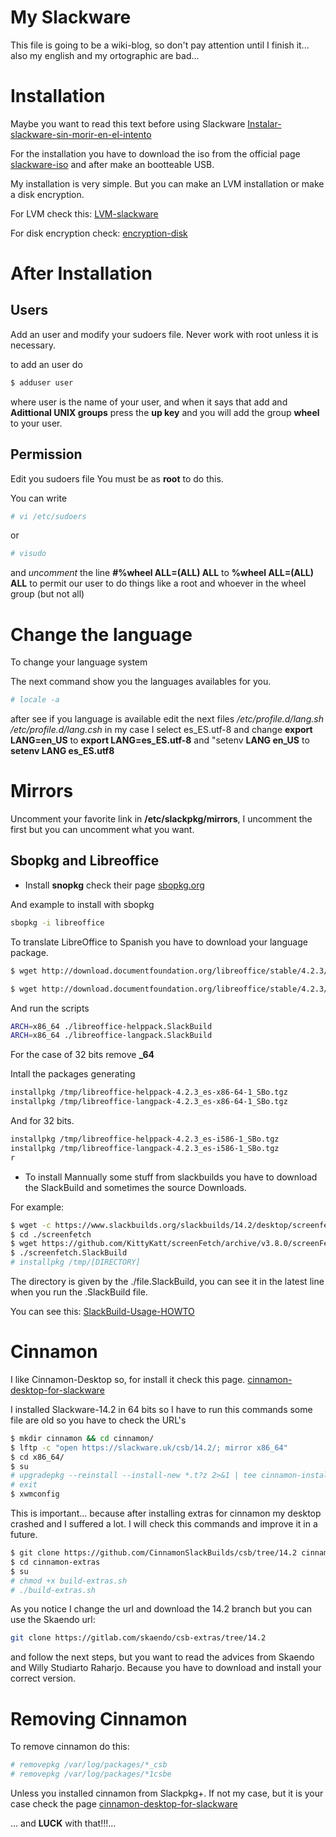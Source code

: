 # My Slackware

This file is going to be a wiki-blog, so don't pay attention until 
I finish it... also my english and my ortographic are bad...

# Installation

Maybe you want to read this text before using Slackware [Instalar-slackware-sin-morir-en-el-intento](https://www.ochobitshacenunbyte.com/2015/11/18/instalar-slackware-sin-morir-intento/
)

For the installation you have to download the iso from the official page
[slackware-iso](https://mirrors.slackware.com/slackware/slackware-iso/
)
and after make an bootteable USB.

My installation is very simple. But you can make an LVM installation or make
a disk encryption.

For LVM check this: [LVM-slackware](http://www.slackware.com/~alien/archive/13.1/README_LVM.TXT)

For disk encryption check: [encryption-disk](https://blog.darknedgy.net/technology/2014/07/27/1/)

# After Installation

## Users 

Add an user and modify your sudoers file. Never work with root unless it is necessary.

to add an user do
```bash
$ adduser user
```

where user is the name of your user, and when it says that add and
**Adittional UNIX groups** press the **up key** and you will add
the group **wheel** to your user.

## Permission

Edit you sudoers file
You must be as **root** to do this.

You can write 
```bash
# vi /etc/sudoers
```

or
```bash
# visudo
```

and *uncomment* the line **#%wheel ALL=(ALL) ALL** to 
**%wheel ALL=(ALL) ALL** to permit our user
to do things like a root and whoever in the wheel group (but not all)

# Change the language

To change your language system 

The next command show you the languages availables for you.
```bash
# locale -a
```

after see if you language is available edit the next files
*/etc/profile.d/lang.sh* 
*/etc/profile.d/lang.csh*
in my case I select es\_ES.utf-8
and change **export LANG=en_US** to **export LANG=es_ES.utf-8**
and "setenv **LANG en_US** to **setenv LANG es_ES.utf8** 

# Mirrors

Uncomment your favorite link in **/etc/slackpkg/mirrors**, 
I uncomment the first but you can 
uncomment what you want.


## Sbopkg and Libreoffice

- Install **snopkg** check their page [sbopkg.org](https://sbopkg.org/downloads.php)

And example to install with sbopkg

```bash
sbopkg -i libreoffice
```

To translate LibreOffice to Spanish you have to download your 
language package.

```bash
$ wget http://download.documentfoundation.org/libreoffice/stable/4.2.3/rpm/x86_64/LibreOffice_4.2.3_Linux_x86-64_rpm_helppack_es.tar.gz

$ wget http://download.documentfoundation.org/libreoffice/stable/4.2.3/rpm/x86_64/LibreOffice_4.2.3_Linux_x86-64_rpm_langpack_es.tar.gz
```

And run the scripts

```bash
ARCH=x86_64 ./libreoffice-helppack.SlackBuild
ARCH=x86_64 ./libreoffice-langpack.SlackBuild
```

For the case of 32 bits remove **_64**

Intall the packages generating

```bash
installpkg /tmp/libreoffice-helppack-4.2.3_es-x86-64-1_SBo.tgz
installpkg /tmp/libreoffice-langpack-4.2.3_es-x86-64-1_SBo.tgz
```

And for 32 bits.

```bash
installpkg /tmp/libreoffice-helppack-4.2.3_es-i586-1_SBo.tgz
installpkg /tmp/libreoffice-langpack-4.2.3_es-i586-1_SBo.tgz
r
```

- To install Mannually some stuff from slackbuilds you have to download the 
SlackBuild and sometimes the source Downloads.

For example:

```bash
$ wget -c https://www.slackbuilds.org/slackbuilds/14.2/desktop/screenfetch.tar.gz -O screenfetch
$ cd ./screenfetch
$ wget https://github.com/KittyKatt/screenFetch/archive/v3.8.0/screenFetch-3.8.0.tar.gz
$ ./screenfetch.SlackBuild
# installpkg /tmp/[DIRECTORY]
```

The directory is given by the ./file.SlackBuild, you can see it in the latest line
when you run the .SlackBuild file.

You can see this: [SlackBuild-Usage-HOWTO](https://slackbuilds.org/howto/)

# Cinnamon

I like Cinnamon-Desktop so, for install it check this page.
[cinnamon-desktop-for-slackware](https://edpsblog.wordpress.com/2017/11/04/how-to-cinnamon-no-slackware/)

I installed Slackware-14.2 in 64 bits so I have to run this commands
some file are old so you have to check the URL's 

```bash
$ mkdir cinnamon && cd cinnamon/
$ lftp -c "open https://slackware.uk/csb/14.2/; mirror x86_64"
$ cd x86_64/
$ su
# upgradepkg --reinstall --install-new *.t?z 2>&1 | tee cinnamon-install.log
# exit
$ xwmconfig
``` 

This is important... because after installing extras for cinnamon my 
desktop crashed and I suffered a lot.
I will check this commands and improve it in a future.

```bash
$ git clone https://github.com/CinnamonSlackBuilds/csb/tree/14.2 cinnamon-extras
$ cd cinnamon-extras
$ su
# chmod +x build-extras.sh
# ./build-extras.sh
```

As you notice I change the url and download the 14.2 branch
but you can use the Skaendo url:

```bash
git clone https://gitlab.com/skaendo/csb-extras/tree/14.2 
```

and follow the next steps, but you want to read the advices from Skaendo
and Willy Studiarto Raharjo. Because you have to download and install your
correct version.

# Removing Cinnamon

To remove cinnamon do this:

```bash
# removepkg /var/log/packages/*_csb
# removepkg /var/log/packages/*1csbe
``` 

Unless you installed cinnamon from Slackpkg+. If not my case, but it is your case check the page 
[cinnamon-desktop-for-slackware](https://edpsblog.wordpress.com/2017/11/04/how-to-cinnamon-no-slackware/)

... and **LUCK** with that!!!...

